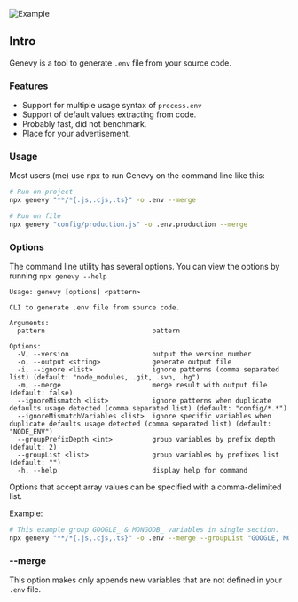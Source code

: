 ![Example](https://user-images.githubusercontent.com/3619283/200930600-b335f869-6c98-4b47-bcf5-4871d1999ef9.png)

## Intro
Genevy is a tool to generate `.env` file from your source code.

### Features
* Support for multiple usage syntax of `process.env`
* Support of default values extracting from code.
* Probably fast, did not benchmark.
* Place for your advertisement.

### Usage
Most users (me) use npx to run Genevy on the command line like this:
```bash
# Run on project
npx genevy "**/*{.js,.cjs,.ts}" -o .env --merge

# Run on file
npx genevy "config/production.js" -o .env.production --merge
```

### Options
The command line utility has several options. You can view the options by running `npx genevy --help`

```
Usage: genevy [options] <pattern>

CLI to generate .env file from source code.

Arguments:
  pattern                           pattern

Options:
  -V, --version                     output the version number
  -o, --output <string>             generate output file
  -i, --ignore <list>               ignore patterns (comma separated list) (default: "node_modules, .git, .svn, .hg")
  -m, --merge                       merge result with output file (default: false)
  --ignoreMismatch <list>           ignore patterns when duplicate defaults usage detected (comma separated list) (default: "config/*.*")
  --ignoreMismatchVariables <list>  ignore specific variables when duplicate defaults usage detected (comma separated list) (default: "NODE_ENV")
  --groupPrefixDepth <int>          group variables by prefix depth (default: 2)
  --groupList <list>                group variables by prefixes list (default: "")
  -h, --help                        display help for command

```
Options that accept array values can be specified with a comma-delimited list.

Example:
```bash
# This example group GOOGLE_ & MONGODB_ variables in single section.
npx genevy "**/*{.js,.cjs,.ts}" -o .env --merge --groupList "GOOGLE, MONGODB"
```
### --merge
This option makes only appends new variables that are not defined in your `.env` file. 
